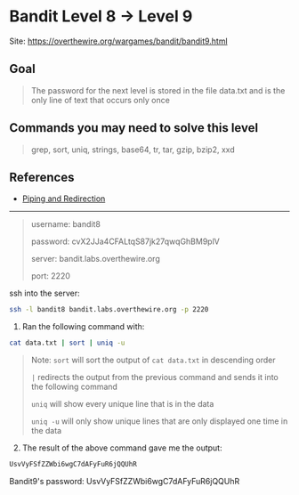# Bandit Level 8 → Level 9

Site: https://overthewire.org/wargames/bandit/bandit9.html
## Goal
> The password for the next level is stored in the file data.txt and is the only line of text that occurs only once

## Commands you may need to solve this level
> grep, sort, uniq, strings, base64, tr, tar, gzip, bzip2, xxd

## References
* [Piping and Redirection](https://ryanstutorials.net/linuxtutorial/piping.php)

-----------------

> username: bandit8
>
> password: cvX2JJa4CFALtqS87jk27qwqGhBM9plV
>
> server: bandit.labs.overthewire.org
>
> port: 2220

ssh into the server:
```bash
ssh -l bandit8 bandit.labs.overthewire.org -p 2220
```

1. Ran the following command with:
```bash
cat data.txt | sort | uniq -u
```
> Note:
> `sort` will sort the output of `cat data.txt` in descending order
> 
> `|` redirects the output from the previous command and sends it into the following command
> 
> `uniq` will show every unique line that is in the data
> 
> `uniq -u` will only show unique lines that are only displayed one time in the data
2. The result of the above command gave me the output:
```bash
UsvVyFSfZZWbi6wgC7dAFyFuR6jQQUhR
```


Bandit9's password: UsvVyFSfZZWbi6wgC7dAFyFuR6jQQUhR
